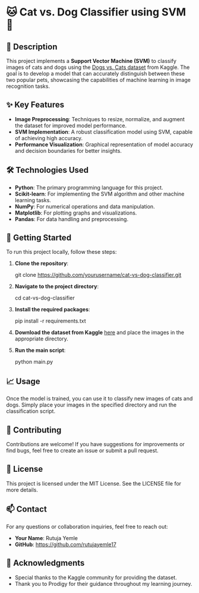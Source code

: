 # 🐱 Cat vs. Dog Classifier using SVM 🐶

## 📜 Description

This project implements a **Support Vector Machine (SVM)** to classify images of cats and dogs using the [Dogs vs. Cats dataset](https://www.kaggle.com/datasets/chetankv/dogs-cats-images/data) from Kaggle. The goal is to develop a model that can accurately distinguish between these two popular pets, showcasing the capabilities of machine learning in image recognition tasks.

## ✨ Key Features

- **Image Preprocessing**: Techniques to resize, normalize, and augment the dataset for improved model performance.
- **SVM Implementation**: A robust classification model using SVM, capable of achieving high accuracy.
- **Performance Visualization**: Graphical representation of model accuracy and decision boundaries for better insights.

## 🛠️ Technologies Used

- **Python**: The primary programming language for this project.
- **Scikit-learn**: For implementing the SVM algorithm and other machine learning tasks.
- **NumPy**: For numerical operations and data manipulation.
- **Matplotlib**: For plotting graphs and visualizations.
- **Pandas**: For data handling and preprocessing.

## 🚀 Getting Started

To run this project locally, follow these steps:

1. **Clone the repository**:
 
   git clone https://github.com/yourusername/cat-vs-dog-classifier.git
 

2. **Navigate to the project directory**:
  
   cd cat-vs-dog-classifier


3. **Install the required packages**:
  
   pip install -r requirements.txt


4. **Download the dataset from Kaggle** [here](https://www.kaggle.com/datasets/chetankv/dogs-cats-images/data) and place the images in the appropriate directory.

5. **Run the main script**:
 
   python main.py


## 📈 Usage

Once the model is trained, you can use it to classify new images of cats and dogs. Simply place your images in the specified directory and run the classification script.

## 🤝 Contributing

Contributions are welcome! If you have suggestions for improvements or find bugs, feel free to create an issue or submit a pull request.

## 📝 License

This project is licensed under the MIT License. See the LICENSE file for more details.

## 📫 Contact

For any questions or collaboration inquiries, feel free to reach out:

- **Your Name**: Rutuja Yemle
- **GitHub**: https://github.com/rutujayemle17

## 🙏 Acknowledgments

- Special thanks to the Kaggle community for providing the dataset.
- Thank you to Prodigy for their guidance throughout my learning journey.
